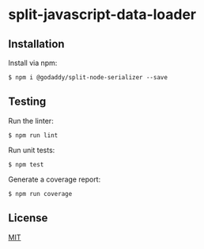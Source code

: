 # split-javascript-data-loader

## Installation

Install via npm:

```console
$ npm i @godaddy/split-node-serializer --save
```

## Testing

Run the linter:

```console
$ npm run lint
```

Run unit tests:

```console
$ npm test
```

Generate a coverage report:

```console
$ npm run coverage
```

## License

[MIT](LICENSE)
